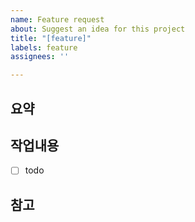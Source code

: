 ```yaml
---
name: Feature request
about: Suggest an idea for this project
title: "[feature]"
labels: feature
assignees: ''

---
```


## 요약

## 작업내용
- [ ] todo

## 참고
